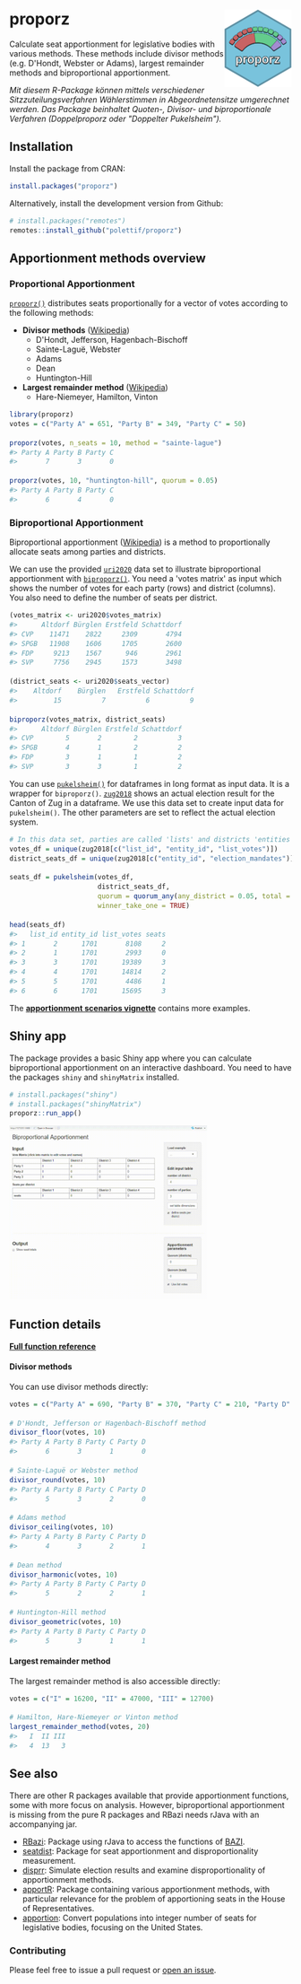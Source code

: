 # proporz <img src="man/figures/logo.png" align="right" height="138" alt = "proporz logo"/>

Calculate seat apportionment for legislative bodies with various methods. These
methods include divisor methods (e.g. D'Hondt, Webster or Adams), largest 
remainder methods and biproportional apportionment.

_Mit diesem R-Package können mittels verschiedener Sitzzuteilungsverfahren 
Wählerstimmen in Abgeordnetensitze umgerechnet werden. Das Package beinhaltet 
Quoten-, Divisor- und biproportionale Verfahren (Doppelproporz oder 
"Doppelter Pukelsheim")._

## Installation
Install the package from CRAN:

```r
install.packages("proporz")
```

Alternatively, install the development version from Github:

```r
# install.packages("remotes")
remotes::install_github("polettif/proporz")
```

## Apportionment methods overview

### Proportional Apportionment

[`proporz()`](https://polettif.github.io/proporz/reference/proporz.html) distributes 
seats proportionally for a vector of votes according to the following methods:

- **Divisor methods** ([Wikipedia](https://en.wikipedia.org/wiki/Highest_averages_method))
    - D'Hondt, Jefferson, Hagenbach-Bischoff
    - Sainte-Laguë, Webster
    - Adams
    - Dean
    - Huntington-Hill
- **Largest remainder method** ([Wikipedia](https://en.wikipedia.org/wiki/Largest_remainder_method))
    - Hare-Niemeyer, Hamilton, Vinton

``` r
library(proporz)
votes = c("Party A" = 651, "Party B" = 349, "Party C" = 50)

proporz(votes, n_seats = 10, method = "sainte-lague")
#> Party A Party B Party C 
#>       7       3       0

proporz(votes, 10, "huntington-hill", quorum = 0.05)
#> Party A Party B Party C 
#>       6       4       0
```

### Biproportional Apportionment

Biproportional apportionment ([Wikipedia](https://en.wikipedia.org/wiki/Biproportional_apportionment)) 
is a method to proportionally allocate seats among parties and districts.

We can use the provided [`uri2020`](https://polettif.github.io/proporz/reference/uri2020.html) 
data set to illustrate biproportional apportionment with [`biproporz()`](https://polettif.github.io/proporz/reference/biproporz.html).
You need a 'votes matrix' as input which shows the number of votes for each party
(rows) and district (columns). You also need to define the number of seats per district.

``` r
(votes_matrix <- uri2020$votes_matrix)
#>      Altdorf Bürglen Erstfeld Schattdorf
#> CVP    11471    2822     2309       4794
#> SPGB   11908    1606     1705       2600
#> FDP     9213    1567      946       2961
#> SVP     7756    2945     1573       3498

(district_seats <- uri2020$seats_vector)
#>    Altdorf    Bürglen   Erstfeld Schattdorf 
#>         15          7          6          9

biproporz(votes_matrix, district_seats)
#>      Altdorf Bürglen Erstfeld Schattdorf
#> CVP        5       2        2          3
#> SPGB       4       1        2          2
#> FDP        3       1        1          2
#> SVP        3       3        1          2
```

You can use [`pukelsheim()`](https://polettif.github.io/proporz/reference/pukelsheim.html) 
for dataframes in long format as input data. It is a wrapper for `biproporz()`. [`zug2018`](https://polettif.github.io/proporz/reference/zug2018.html) shows an actual election 
result for the Canton of Zug in a dataframe. We use this data set to create input data for 
`pukelsheim()`. The other parameters are set to reflect the actual election system.

``` r
# In this data set, parties are called 'lists' and districts 'entities'.
votes_df = unique(zug2018[c("list_id", "entity_id", "list_votes")])
district_seats_df = unique(zug2018[c("entity_id", "election_mandates")])

seats_df = pukelsheim(votes_df,
                      district_seats_df,
                      quorum = quorum_any(any_district = 0.05, total = 0.03),
                      winner_take_one = TRUE)

head(seats_df)
#>   list_id entity_id list_votes seats
#> 1       2      1701       8108     2
#> 2       1      1701       2993     0
#> 3       3      1701      19389     3
#> 4       4      1701      14814     2
#> 5       5      1701       4486     1
#> 6       6      1701      15695     3
```

The [**apportionment scenarios vignette**](https://polettif.github.io/proporz/articles/apportionment_scenarios.html) 
contains more examples.

## Shiny app

The package provides a basic Shiny app where you can calculate biproportional
apportionment on an interactive dashboard. You need to have the packages `shiny` 
and `shinyMatrix` installed.

```r
# install.packages("shiny")
# install.packages("shinyMatrix")
proporz::run_app()
```
<img src="man/figures/shinyapp-example.gif" style = "width:70%;" alt = "shiny app gif">


## Function details

[**Full function reference**](https://polettif.github.io/proporz/reference/index.html)

#### Divisor methods

You can use divisor methods directly:

``` r
votes = c("Party A" = 690, "Party B" = 370, "Party C" = 210, "Party D" = 10)

# D'Hondt, Jefferson or Hagenbach-Bischoff method
divisor_floor(votes, 10)
#> Party A Party B Party C Party D 
#>       6       3       1       0

# Sainte-Laguë or Webster method
divisor_round(votes, 10)
#> Party A Party B Party C Party D 
#>       5       3       2       0

# Adams method
divisor_ceiling(votes, 10)
#> Party A Party B Party C Party D 
#>       4       3       2       1

# Dean method
divisor_harmonic(votes, 10)
#> Party A Party B Party C Party D 
#>       5       2       2       1

# Huntington-Hill method
divisor_geometric(votes, 10)
#> Party A Party B Party C Party D 
#>       5       3       1       1
```

#### Largest remainder method

The largest remainder method is also accessible directly:

``` r
votes = c("I" = 16200, "II" = 47000, "III" = 12700)

# Hamilton, Hare-Niemeyer or Vinton method
largest_remainder_method(votes, 20)
#>   I  II III 
#>   4  13   3
```

## See also
There are other R packages available that provide apportionment functions, some with
more focus on analysis. However, biproportional apportionment is missing from the 
pure R packages and RBazi needs rJava with an accompanying jar.

- [RBazi](https://www.math.uni-augsburg.de/htdocs/emeriti/pukelsheim/bazi/RBazi.html): Package using rJava to access the functions of [BAZI](https://www.math.uni-augsburg.de/htdocs/emeriti/pukelsheim/bazi/welcome.html).
- [seatdist](https://github.com/jmedzihorsky/seatdist): Package for seat apportionment and disproportionality measurement.
- [disprr](https://github.com/pierzgal/disprr): Simulate election results and examine disproportionality of apportionment methods.
- [apportR](https://github.com/jalapic/apportR): Package containing various apportionment methods, with particular relevance for the problem of apportioning seats in the House of Representatives.
- [apportion](https://github.com/christopherkenny/apportion): Convert populations into integer number of seats for legislative bodies, focusing on the United States.

### Contributing

Please feel free to issue a pull request or [open an issue](https://github.com/polettif/proporz/issues/new).
